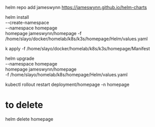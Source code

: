 helm repo add jameswynn https://jameswynn.github.io/helm-charts

helm install \
--create-namespace \
--namespace homepage \
homepage jameswynn/homepage -f /home/slayo/docker/homelab/k8s/k3s/homepage/Helm/values.yaml

k apply -f /home/slayo/docker/homelab/k8s/k3s/homepage/Manifest

helm upgrade \
--namespace homepage \
homepage jameswynn/homepage \
-f /home/slayo/homelab/k8s/homepage/Helm/values.yaml

kubectl rollout restart deployment/homepage -n homepage

# to delete
helm delete homepage

